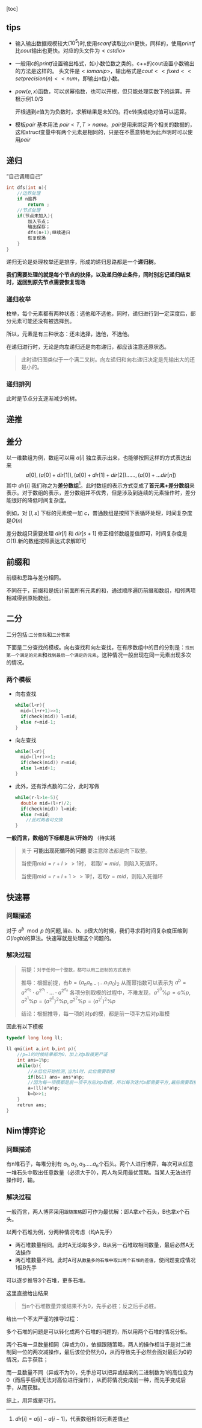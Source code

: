 [toc]

## tips

- 输入输出数据规模较大($10^5$)时,使用$scanf$读取比$cin$更快，同样的，使用$printf$比$cout$输出也更快。对应的头文件为$<cstdio>$

- 一般用c的$printf$设置输出格式，如小数位数之类的。c++的cout设置小数输出的方法是这样的。
  头文件是$<iomanip>$，输出格式是$cout<<fixed<<setprecision(n)<<num$，即输出n位小数。

- $pow(e,x)$函数，可以求幂指数，也可以开根，但只能处理实数下的运算。开根示例$1.0/3$

  开根遇到$e$值为为负数时，求解结果是未知的。将e转换成绝对值可以运算。

- 模板$pair$ 基本用法 $pair<T,T> name$。$pair$是用来绑定两个相关的数据的，这和$struct$变量中有两个元素是相同的，只是在不愿意特地为此声明时可以使用$pair$

## 递归

“自己调用自己”

```c++
int dfs(int n){
	//边界处理
    if n逾界
        return ;
    //节点处理
    if(节点未加入){
        加入节点；
        输出保存；
        dfs(n+1);继续递归
        恢复现场
    }
}
```

递归无论是处理枚举还是排序，形成的递归思路都是一个**递归树**。

**我们需要处理的就是每个节点的抉择，以及递归停止条件，同时别忘记递归结束时，返回到原先节点需要恢复现场**

### 递归枚举

枚举，每个元素都有两种状态：选他和不选他，同时，递归进行到一定深度后，部分元素可能还没有被选择到。

所以，元素是有三种状态：还未选择，选他，不选他。

在递归进行时，无论是向左递归还是向右递归，都应该注意还原状态。

> 此时递归图类似于一个满二叉树。向左递归和向右递归决定是先输出大的还是小的。

### 递归排列

此时是节点分支逐渐减少的树。

## 递推



## 差分

以一维数组为例，数组可以用 $a[i]$ 独立表示出来，也能够按照这样的方式表达出来
$$
a[0],(a[0]+dir[1]),(a[0]+dir[1]+dir[2])......,(a[0]+...dir[n])
$$
其中 $dir[i]$ 我们称之为**差分数组**[^1]。此时数组的表示方式变成了**首元素+差分数组**来表示。对于数组的表示，差分数组并不优秀，但是涉及到连续的元素操作时，差分能很好的降低时间复杂度。

例如，对 $[l,s]$ 下标的元素统一加 $c$，普通数组是按照下表循环处理，时间复杂度是$O(n)$

差分数组只需要处理 $dir[l]$ 和 $dir[s+1]$ 修正相邻数组差值即可，时间复杂度是 $O(1)$.新的数组按照表达式求解即可

[^1]:$dir[i]=a[i]-a[i-1]$，代表数组相邻元素差值

## 前缀和

前缀和思路与差分相同。

不同在于，前缀和是统计前面所有元素的和，通过顺序遍历前缀和数组，相邻两项相减得到原始数组。

## 二分

二分包括:`二分查找`和`二分答案`

下面是二分查找的模板。向右查找和向左查找，在有序数组中的目的分别是：`找到第一个满足的元素`和`找到最后一个满足的元素`。这种情况一般出现在同一元素出现多次的情况。

### 两个模板

- 向右查找

  ```c++
  while(l<r){
  	mid=(l+r+1)>>1;
  	if(check(mid)) l=mid;
  	else r=mid-1;
  }
  ```

- 向左查找

  ```c++
  while(l<r){
  	mid=(l+r)>>1;
  	if(check(mid)) r=mid;
  	else l=mid+1;
  }
  ```

- 此外，还有浮点数的二分，此时写做

  ```c++
  while(r-l>1e-5){
  	double mid=(l+r)/2;
  	if(check(mid)) l=mid;
  	else r=mid;
      //此时两者可交换
  }
  ```

**一般而言，数组的下标都是从1开始的** （待实践

> 关于 **可能出现死循环的问题**  要注意除法都是向下取整。
>
> 当使用$mid=r+l>>1$时， 若取$l=mid$，则陷入死循环。
>
> 当使用$mid=r+l+1>>1$时，若取$r=mid$，则陷入死循环

## 快速幂

### 问题描述

对于 $a^b\mod{p}$ 的问题,当a、b、p很大的时候，我们寻求将时间复杂度压缩到 $O(logb)$​的算法。快速幂就是处理这个问题的。

### 解决过程

> 前提：`对于任何一个整数，都可以用二进制的方式表示`
>
> 推导：根据前提，有$b=(a_n a_{n-1} ...a_1 a_0)_2$ 从而幂指数可以表示为 $a^b=a^{2^{a_0}} \cdot a^{2^{a_1}}\cdot ...\cdot a^{2^{a_n}}$ 各项分别取模的过程中，不难发现，$a^{2^0} \% p=a \% p ,a^{2^1} \% p=(a^{2^0})^2 \% p,a^{2^2}\%p=(a^{2^1})^2 \% p$​
>
> 结论：根据推导，每一项的对p的模，都是前一项平方后对p取模

因此有以下模板

```c++
typedef long long ll;

ll qmi(int a,int b,int p){
    //p=1的时候结果都为0，加上对p取模更严谨
    int ans=1%p;
    while(b){
        //从低位开始检测,当为1时，此位需要取模
        if(b&1) ans= ans*a%p;
        //因为每一项模都是前一项平方后对p取模，所以每次迭代a都需要平方,最后需要取模防止溢出
        a=(ll)a*a%p;
        b=b>>1;
    }
    retrun ans;
}
```

## Nim博弈论

### 问题描述

有n堆石子，每堆分别有 $a_1,a_2,a_3.....a_n$个石头。两个人进行博弈，每次可从任意一堆石头中取出任意数量（必须大于0），两人均采用最优策略。当某人无法进行操作时，输。

### 解决过程

一般而言，两人博弈采用`跟随策略`即可作为最优解：即A拿x个石头，B也拿x个石头。

以两个石堆为例，分两种情况考虑（均A先手）

- 两石堆数量相同。此时A无论取多少，B从另一石堆取相同数量，最后必然A无法操作
- 两石堆数量不同。此时A可从`数量多的石堆中取出两个石堆的差值`，使问题变成情况1但B先手

可以逐步推导3个石堆，更多石堆。

这里直接给出结果

> 当n个石堆数量异或结果不为0，先手必胜；反之后手必胜。

给出一个不太严谨的推导过程：

多个石堆的问题是可以转化成两个石堆的问题的，所以用两个石堆的情况分析。

两个石堆一旦数量相同（异或为0），依据跟随策略，两人的操作相当于是对二进制同一位的两次减操作，最后该位仍然为0，从而导致先手必然会面对最后为0的情况，后手获胜；

而一旦数量不同（异或不为0），先手总可以把异或结果的二进制数为1的高位变为0（而后手后续无法对高位进行操作），从而将情况变成前一种，而先手变成后手，从而获胜。

综上，用异或是可行。

